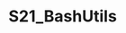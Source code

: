 
# S21_BashUtils

<!-- <div align="center">PREVIEW_WILL_BE_ADDED_LATER.png</div>

## Table of contents
* [About](#about)
* [Goal & requirements](#goal--requirements)
* [Key learnings](#key-learnings)
* [Building](#building)
* [Overview of implemented code](#overview-of-implemented-code)
* [Credits](#credits)

## About 

Implement some basic Bash utilities to work with texts from files using C language.

## Goal & requirements 

— In Progress. . .

## Key learnings

— In Progress. . .

## Overview of implemented code

### cat Usage

COMMAND: `cat [OPTION] [FILE]...` | ✅ |

### cat Options

| No. | Options | Description | Status |
| ------ | ------ | ------ | ------ |
| 1 | -b (GNU: --number-nonblank) | numbers only non-empty lines | 🔲 |
| 2 | -e implies -v (GNU only: -E the same, but without implying -v) | but also display end-of-line characters as $  | 🔲 |
| 3 | -n (GNU: --number) | number all output lines | 🔲 |
| 4 | -s (GNU: --squeeze-blank) | squeeze multiple adjacent blank lines | 🔲 |
| 5 | -t implies -v (GNU: -T the same, but without implying -v) | but also display tabs as ^I  | 🔲 |

### grep Usage

COMMAND: `grep [options] template [file_name]` | 🔲 |

### grep Options

| No. | Options | Description | Status |
| ------ | ------ | ------ | ------ |
| 1 | -e | pattern | 🔲 |
| 2 | -i | Ignore uppercase vs. lowercase.  | 🔲 |
| 3 | -v | Invert match. | 🔲 |
| 4 | -c | Output count of matching lines only. | 🔲 |
| 5 | -l | Output matching files only.  | 🔲 |
| 6 | -n | Precede each matching line with a line number. | 🔲 |
| 7 | -h | Output matching lines without preceding them by file names. | 🔲 |
| 8 | -s | Suppress error messages about nonexistent or unreadable files. | 🔲 |
| 9 | -f file | Take regexes from a file. | 🔲 |
| 10 | -o | Output the matched parts of a matching line. | 🔲 |

## Building

1. Clone this repository via
    - SSH `git@github.com:rynortheast/S21_BashUtils.git` or
    - HTTPS `https://github.com/rynortheast/S21_BashUtils.git`
2. Change code base if necessary
3. Run `. . .` to build project and . . .

## Credits

- Developer: [RV-304 (@rynortheast)](https://github.com/rynortheast)
- 21-SCHOOL for providing this task as a part of our curriculum ✌️🔥 -->
